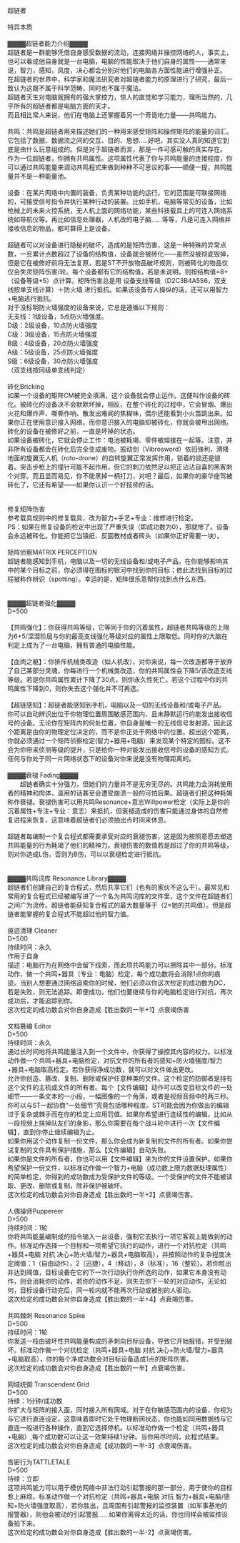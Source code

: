 <title>超链者</title>
<meta name="GENERATOR" content="WinCHM">
<meta http-equiv="Content-Type" content="text/html; charset=gb2312">
<br>超链者
<br>
<br>特异本质
<br>
<br>▓▓▓▓超链者能力介绍▓▓▓▓
<br>超链者是一群能够凭借自身感受数据的流动，连接网络并操控网络的人，事实上，也可以看成他自身就是一台电脑，电脑的性能取决于他们自身的属性——通常来说，智力，感知，风度，决心都会分别对他们的电脑各方面性能进行增强补正。
<br>在超链者的世界中，科学家和魔法研究者对超链者能力的原理进行了研究，最后一致认为这既不属于科学范畴，同时也不属于魔法。
<br>超链者天生对电脑就拥有的强大掌控力，惊人的直觉和学习能力，理所当然的，几乎所有的超链者都是电脑方面的天才。
<br>而且相比常人来说，他们在电脑上还掌握着另一个奇诡地力量——共鸣能力。
<br>
<br>共鸣：共鸣是超链者用来描述她们的一种用来感受矩阵和操控矩阵的能量的词汇。它包括了数据、数据流之间的交互、目的、思想…..好吧，其实没人真的知道它到底是由什么玩意组成的。但是对于超链者而言，那是一件可感可触的真实存在。
<br>作为一位超链者，你拥有共鸣属性。这项属性代表了你与共鸣能量的连接程度，你可以通过共鸣能量来调动共鸣程式来做到种种不可思议的事——顺便一提，共鸣能量并不是一种能量池。
<br>
<br>设备：在某片网络中内置的装备，负责某种功能的运行。它的范围是可联接网络的，可接受信号指令并执行某种行动的装置。比如手机，电脑等常见的设备，比如枪械上的未来火控系统，无人机上面的网络功能，某些科技载具上的可连入网络系统如导航仪等。再比如信息处理器，人机改的电子脑……等等，凡是可连入网络并接收信息的物品，都可算得上是设备。
<br>
<br>超链者可以对设备进行隐秘的破坏，造成的是矩阵伤害，这是一种特殊的异常点数，一旦累计点数超过了设备的结构值，设备就会被砖化——虽然没被彻底毁掉，但是它在被修好前将无法复原，若是ST不开放物品破坏规则，则被砖化的物品仅仅会失灵矩阵伤害/轮。每个设备都有它的结构值，若是未说明，则按结构值=8+（设备等级*5）点计算。矩阵伤害总是用 设备支线等级（D2C3B4A5S6，双支线按单支线计算）＋防火墙 进行抵抗。如果该设备有人操纵的话，还可以用智力+电脑进行抵抗。
<br>对于没标明防火墙强度的设备来说，它总是遵循以下规则：
<br>无支线：1级设备，5点防火墙强度。
<br>D级：2级设备，10点防火墙强度
<br>C级：3级设备，15点防火墙强度
<br>B级：4级设备，20点防火墙强度
<br>A级：5级设备，25点防火墙强度
<br>S级：6级设备，30点防火墙强度
<br>（双支线按同级单支线判定）
<br>
<br>砖化Bricking 
<br>如果一个设备的矩阵CM被完全填满，这个设备就会停止运作。这便叫作设备的砖化。被砖化的设备决不会默默坏掉，相反，在整个砖化的过程中，它会冒烟、爆出火花和爆炸声、嘶嘶作响、散发出难闻的焦糊味，偶尔还能看到小火苗跳出来。如果你正在使用意识接入网络，而你意识接入的电脑却被砖化，你就会被甩出网络。砖化的设备在被修好之前，一直是坏掉的状态。
<br>如果设备被砖化，它就会停止工作：电池被耗竭、零件被熔接在一起等。注意，并非所有设备都会在砖化后完全变成废物。振动剑（Vibrosword）依旧锋利，滑降地面的旋翼无人机（roto-drone）的自转旋翼正常发挥作用，锁着的锁还是锁着。突击步枪上的撞针可能不起作用，但它的刺刀依然足以把正沾沾自喜的黑客刺个对穿。而且显而易见，你不能黑掉一柄打刀，对吧？最后，如果你的豪华座驾被砖化了，它还有希望——如果你认识一个好技师的话。
<br>
<br>
<br>修复矩阵伤害
<br>参考载具规则中的修复载具，改为智力+手艺+专业：维修进行检定。
<br>PS：如果在修复设备的检定中出现了严重失误（即成功数为0），那就惨了。设备会永远被砖化。你能把它当镇纸、反面教材或者砖头（如果你正好需要一块）。
<br>
<br>矩阵侦察MATRIX PERCEPTION
<br>超链者能感知到手机，电脑以及一切的无线设备和/或电子产品。在你能够影响其中的某个目标之前，你必须得在图标的银河中找到你的目标；依此法找到目标的过程被称作辨识（spotting）。幸运的是，矩阵很乐意帮你找到点什么东西。
<br>
<br>
<br>▓▓▓▓超链者强化▓▓▓▓
<br>D+500
<br>
<br>【共鸣强化】：你获得共鸣等级，它等同于你的沉着属性，超链者共鸣等级的上限为6+5/深潜阶层与你的最高支线强化等级对应的属性上限取低。同时你的大脑在判定上成为了一台电脑，拥有普通的电脑性能。
<br>
<br>【血肉之躯】：你排斥机械类改造（如人机改），对你来说，每一次改造都等于放弃了自己某部分灵魂，你每进行一个机械类改造，你的共鸣属性会下降5/该改造支线等级。若是你共鸣属性累计下降了30点，则你永久性死亡。若这个过程中你的共鸣属性下降到0，则你失去这个强化并不可再选。
<br>
<br>【超链感知】：超链者能感知到手机，电脑以及一切的无线设备和/或电子产品。
<br>你可以自动辨识出位于你物理位置周围敏感范围内、且未静默运行的能发出接收信号的设备。无论你在矩阵内的何处位置，你自身是唯一的无线信号发射源。因此这个距离是由你的物理定位决定的，而不是你正处于网络中的位置。超出这个距离，你就必须通过一个矩阵侦察检定(智力+器用+电脑）来发现某个特定的图标。这不会为你带来侦测等级的提升，只是给你一种对能发出接收信号的设备的感知方式。
<br>任何与你处于同一片网络状态下的设备对你来说是没有物理距离的。
<br>
<br>▓▓▓▓衰褪 Fading▓▓▓▓
<br>　　超链者确实十分强力，但她们的力量并不是无穷无尽的。共鸣能力会消耗使用者的精神和肉体，滥用的话甚至会遭受崩溃一般的可怕后果。超链者们把这种耗竭称作衰褪。衰褪伤害可以用共鸣Resonance+意志Willpower检定（实际上是你的沉着属性+专注+专业：意志）来抵抗，但衰褪造成的伤害只能通过身体的自然修复进程来恢复，这意味着超链者们必须抽出点时间来休息。
<br>
<br>超链者每编制一个复合程式都需要承受对应的衰褪伤害，这是因为按照意愿去塑造共鸣能量的行为耗竭了他们的精神力。衰褪伤害的数值若是超过了你的共鸣等级，则对你造成L伤，否则为B伤，可以以衰褪检定进行抵抗。
<br>
<br>
<br>▓▓▓▓共鸣词库 Resonance Library▓▓▓▓
<br>超链者们创建自己的复合程式，然后共享它们（也有的家伙不这么干）。最常见和常用的复合程式已经被编写进了一个名为共鸣词库的文件里，这个文件在超链者们之间广为流传。超链者能获知复合程式的最大数量等于（2×她的共鸣值）。但是超链者能掌握的复合程式不能超过他的智力值。
<br>
<br>痕迹清理  Cleaner
<br>D+500
<br>持续时间：永久
<br>作用于自身
<br>描述：电脑行为在网络中会留下线索，而此项共鸣能力可以擦除其中一部分。标准动作，做一个共鸣+器具（专业：电脑）检定，每个成功数将会消除1点你的痕迹。当别人想要通过网络追索你的时候，他们必须以你这次检定的成功数为DC，若是失败，则无法追踪。即便成功，他们也要继续与你的电脑检定进行对抗，再次成功后，才能追踪到你。
<br>这次检定的成功数会对你自身造成【胜出数的一半+1】点衰竭伤害
<br>
<br>文档篡编 Editor
<br>D+500
<br>持续时间：永久
<br>通过长时间地将共鸣能量注入到一个文件中，你获得了操控其内容的权力。以标准动作做一个共鸣+器具+电脑检定，对抗文件的所有者的感知+防火墙强度/智力+器具+电脑取高检定。若你获得净成功数，就可以对文件做出更改。
<br>允许你创造、篡改、复制、删除或保护任意种类的文件。这个检定的防御者是持有这个文件的主机或文件的所有者。每个【文件编辑】动作可以改变目标文件的一处细节——一条文本的一小段，一幅图像的一个角落，或者是视频音频中的两三秒。你可以与ST一起协商“一处细节”究竟包括哪种程度。ST可能会因为你做出的编辑过于复杂或棘手而在你的检定上应用罚值。如果你希望进行连续性的编辑，比如从一段视频上抹掉队友们的身影，那么你需要在每个战斗轮中进行一次【文件编辑】，直到你停止继续编辑为止。
<br>如果你用这个动作复制一份文件，那么你会成为新复制的文件的所有者。如果你尝试复制的文件具有保护措施，那么【文件编辑】自动失败。
<br>如果你是文件的所有者，你也可以用【文件编辑】来为你的文件设置保护。如果你希望保护一份文件，以标准动作做一个智力+电脑（成功数上限为数据处理属性）的简单检定，你得到的成功数成为受保护文件的等级。一个受保护的文件不能被读取、更改、删除或复制，除非保护被破坏。
<br>这次检定的成功数会对你自身造成【胜出数的一半+2】点衰竭伤害。
<br>
<br>人偶操师Puppereer
<br>D+500
<br>持续时间：1轮
<br>你将共鸣能量编制成的指令输入一台设备，强制它去执行一项它客观上能做到的动作。标准动作选择一个目标和一项希望它执行的动作，进行一个对抗检定（共鸣+器具+电脑 对抗 决心+防火墙/智力+器具+电脑取高），并按照动作的复杂程度决定阈值：1（自由动作），2（迅捷），4（移动），8（标准），16（整轮）。若你胜出并达到阈值，目标设备在它的下一次行动执行你所选的动作，如果它本身没有动作，则会消耗你的动作，若你的动作不足，则失去你下一轮的对应动作，无论如何，目标设备行动完后，同一轮内就不能再次行动或被别的人驱动。
<br>这次检定的成功数会对你自身造成【胜出数的一半+4】点衰竭伤害。
<br>
<br>共鸣棘刺 Resonance Spike
<br>D+500
<br>持续时间：1轮
<br>你发送一枝由破坏性共鸣能量构成的矛刺向目标设备，导致它开始报错，并受到破坏。标准动作做一个对抗检定（共鸣+器具+电脑 对抗 决心+防火墙/智力+器具+电脑取高），你的每个净成功数会对目标设备造成1点的矩阵伤害。
<br>这次检定的成功数会对你自身造成【胜出数的一半】点衰竭伤害。
<br>
<br>网域统御 Transcendent Grid
<br>D+500
<br>持续：1分钟/成功数
<br>你扩大与矩阵的接入面，同时接入所有网域。对于在你敏感范围内的设备，你视为与它进行直连设定，这意味着即时它处于物理断网状态，你也能如同用数据线与它直连一般进行各种操作，直到它选择停机。以标准动作做一个检定（共鸣+器具+电脑）,每个成功数可以让这一效果持续1分钟。当你用尽时间，此程式结束。
<br>这次检定的成功数会对你自身造成【成功数的一半-3】点衰竭伤害。
<br>
<br>告密行为TATTLETALE
<br>D+500
<br>持续：立即
<br>这项共鸣能力可以用于模仿网络中非法行动引起警报的那一部分，用于使你的目标惹上麻烦。标准动作做一个对抗检定（共鸣+器具+电脑 对抗 智力+器具+电脑/感知+防火墙强度取高），若你胜出，且周围有引起警报的监控装置（如军事基地的报警器），则他会被动的引起警报……如果你离得太近的话，你也同样会被监控设备拍下来。
<br>这次检定的成功数会对你自身造成【胜出数的一半-2】点衰竭伤害。
<br>
<br>